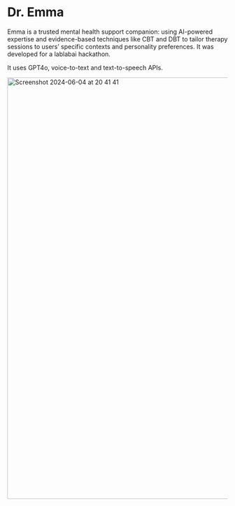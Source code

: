 # Dr. Emma

Emma is a trusted mental health support companion: using AI-powered expertise and evidence-based techniques like CBT and DBT to tailor therapy sessions to users’ specific contexts and personality preferences. It was developed for a lablabai hackathon.


It uses GPT4o, voice-to-text and text-to-speech APIs.


<img width="961" alt="Screenshot 2024-06-04 at 20 41 41" src="https://github.com/haider-nawaz/dr_emma/assets/117274118/42d38fa4-3223-4f66-90ed-7053f8479e3b">
